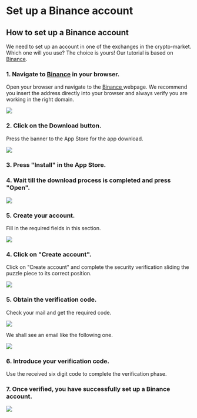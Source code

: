 # Set up a Binance account

## How to set up a Binance account

We need to set up an account in one of the exchanges in the crypto-market. Which one will you use? The choice is yours! Our tutorial is based on [Binance](https://www.binance.com/en).



### 1. Navigate to [Binance](https://www.binance.com/en) in your browser.

Open your browser and navigate to the [Binance ](https://www.binance.com/en)webpage. We recommend you insert the address directly into your browser and always verify you are working in the right domain.



![](../../../../.gitbook/assets/1615032035012.jpg)



### 2. Click on the Download button.

Press the banner to the App Store for the app download.



![](../../../../.gitbook/assets/1615032035020.jpg)



### 3. Press "Install" in the App Store.



### 4. Wait till the download process is completed and press "Open".



![](../../../../.gitbook/assets/screenshot_20210224-221417.jpg)



### 5. Create your account.

Fill in the required fields in this section. 



![](../../../../.gitbook/assets/abrirbinance2.png)



### 4. Click on "Create account".

Click on "Create account" and complete the security verification sliding the puzzle piece to its correct position.



![](../../../../.gitbook/assets/abrirbinance3.png)

### 

### 5. Obtain the verification code.

Check your mail and get the required code.



![](../../../../.gitbook/assets/abrirbinance4.png)





We shall see an email like the following one.



![](../../../../.gitbook/assets/abrirbinance5.png)

### 

### 6. Introduce your verification code.

Use the received six digit code to complete the verification phase.



### 7. Once verified, you have successfully set up a Binance account. 



![](../../../../.gitbook/assets/1615028657935%20%282%29%20%282%29%20%282%29%20%281%29.jpg)







